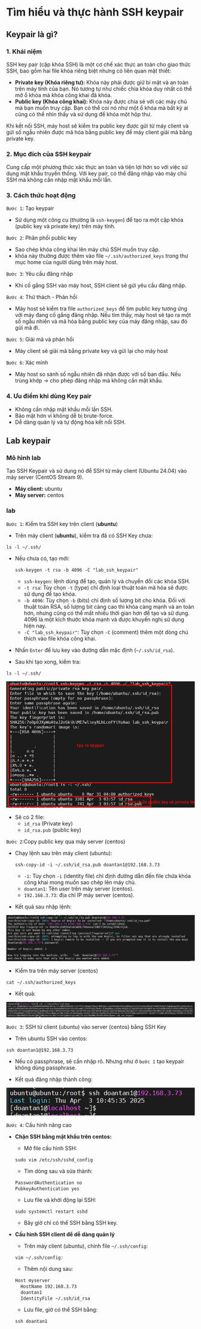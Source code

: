 # Tìm hiểu và thực hành SSH keypair

## Keypair là gì?

### 1. Khái niệm

SSH key pair (cặp khóa SSH) là một cơ chế xác thực an toàn cho giao thức SSH, bao gồm hai file khóa riêng biệt nhưng có liên quan mật thiết:

- **Private key (Khóa riêng tư):** Khóa này phải được giữ bí mật và an toàn trên máy tính của bạn. Nó tương tự như chiếc chìa khóa duy nhất có thể mở ổ khóa mà khóa công khai đã khóa.
- **Public key (Khóa công khai):** Khóa này được chia sẻ với các máy chủ mà bạn muốn truy cập. Bạn có thể coi nó như một ổ khóa mà bất kỳ ai cũng có thể nhìn thấy và sử dụng để khóa một hộp thư.

Khi kết nối SSH, máy host sẽ kiểm tra public key được gửi từ máy client và gửi số ngẫu nhiên được mã hóa bằng public key để máy client giải mã bằng private key.

### 2. Mục đích của SSH keypair

Cung cấp một phương thức xác thực an toàn và tiện lợi hơn so với việc sử dụng mật khẩu truyền thống. Với key pair, có thể đăng nhập vào máy chủ SSH mà không cần nhập mật khẩu mỗi lần.

### 3. Cách thức hoạt động

`Bước 1`: Tạo keypair

- Sử dụng một công cụ (thường là `ssh-keygen`) để tạo ra một cặp khóa (public key và private key) trên máy tính.

`Bước 2`: Phân phối public key

- Sao chép khóa công khai lên máy chủ SSH muốn truy cập.
- khóa này thường được thêm vào file `~/.ssh/authorized_keys` trong thư mục home của người dùng trên máy host.

`Bước 3`: Yêu cầu đăng nhập

- Khi cố gắng SSH vào máy host, SSH client sẽ gửi yêu cầu đăng nhập.

`Bước 4`: Thử thách - Phản hồi

- Máy host sẽ kiểm tra file `authorized_keys` để tìm public key tương ứng với máy đang cố gắng đăng nhập. Nếu tìm thấy, máy host sẽ tạo ra một số ngẫu nhiên và mã hóa bằng public key của máy đăng nhập, sau đó gửi mã đi.

`Bước 5`: Giải mã và phản hồi

- Máy client sẽ giải mã bằng private key và gửi lại cho máy host

`Bước 6`: Xác minh

- Máy host so sánh số ngẫu nhiên đã nhận được với số ban đầu. Nếu trùng khớp -> cho phép đăng nhập mà không cần mật khẩu.

### 4. Ưu điểm khi dùng Key pair

- Không cần nhập mật khẩu mỗi lần SSH.
- Bảo mật hơn vì không dễ bị brute-force.
- Dễ dàng quản lý và tự động hóa kết nối SSH.

## Lab keypair

### Mô hình lab

Tạo SSH Keypair và sử dụng nó để SSH từ máy client (Ubuntu 24.04) vào máy server (CentOS Stream 9).

- **Máy client:** ubuntu
- **Máy server:** centos

### lab

`Bước 1`: Kiểm tra SSH key trên client (**ubuntu**)

- Trên máy client (**ubuntu**), kiểm tra đã có SSH Key chưa:

```plaintext
ls -l ~/.ssh/
```

- Nếu chưa có, tạo mới:

    ```plaintext
    ssh-keygen -t rsa -b 4096 -C "lab_ssh_keypair"
    ```

  - `ssh-keygen`: lệnh dùng để tạo, quản lý và chuyển đổi các khóa SSH.
  - `-t rsa`: Tùy chọn `-t` (type) chỉ định loại thuật toán mã hóa sẽ được sử dụng để tạo khóa.
  - `-b 4096`: Tùy chọn `-b` (bits) chỉ định số lượng bit cho khóa. Đối với thuật toán RSA, số lượng bit càng cao thì khóa càng mạnh và an toàn hơn, nhưng cũng có thể mất nhiều thời gian hơn để tạo và sử dụng. 4096 là một kích thước khóa mạnh và được khuyến nghị sử dụng hiện nay.
  - `-C "lab_ssh_keypair"`: Tùy chọn `-C` (comment) thêm một dòng chú thích vào file khóa công khai.
- Nhấn `Enter` để lưu key vào đường dẫn mặc định (`~/.ssh/id_rsa`).
- Sau khi tạo xong, kiểm tra:

```plaintext
ls -l ~/.ssh/
```

![generating keypair](./images/gen_keypair.png)

- Sẽ có 2 file:
  - `id_rsa` (Private key)
  - `id_rsa.pub` (public key)

`Bước 2`:Copy public key qua máy server (centos)

- Chạy lệnh sau trên máy client (ubuntu):

    ```plaintext
    ssh-copy-id -i ~/.ssh/id_rsa.pub doantan1@192.168.3.73
    ```

  - `-i`: Tùy chọn `-i` (identity file) chỉ định đường dẫn đến file chứa khóa công khai mong muốn sao chép lên máy chủ.
  - `doantan1`: Tên user trên máy server (centos).
  - `192.168.3.73`: địa chỉ IP máy server (centos).
- Kết quả sau nhập lệnh:

![copy public key](./images/copy_publickey.png)

- Kiểm tra trên máy server (centos)

```plaintext
cat ~/.ssh/authorized_keys
```

- Kết quả:

![public key centos](./images/publickey_centos.png)

`Bước 3`: SSH từ client (ubuntu) vào server (centos) bằng SSH Key

- Trên ubuntu SSH vào centos:

```plaintext
ssh doantan1@192.168.3.73
```

- Nếu có passphrase, sẽ cần nhập rõ. Nhưng như ở `bước 1` tạo keypair không dùng passphrase.

- Kết quả đăng nhập thành công:

![successful login](./images/successful_login.png)

`Bước 4`: Cấu hình nâng cao

- **Chặn SSH bằng mật khẩu trên centos:**
  - Mở file cấu hình SSH:

  ```plaintext
  sudo vim /etc/ssh/sshd_config
  ```

  - Tìm dòng sau và sửa thành:

  ```plaintext
  PasswordAuthentication no
  PubkeyAuthentication yes
  ```

  - Lưu file và khởi động lại SSH:

  ```plaintext
  sudo systemctl restart sshd
  ```

  - Bây giờ chỉ có thể SSH bằng SSH key.
- **Cấu hình SSH client để dễ dàng quản lý**
  - Trên máy client (ubuntu), chỉnh file `~/.ssh/config`:

  ```plaintext
  vim ~/.ssh/config:
  ```

  - Thêm nội dung sau:

  ```plaintext
  Host myserver
    HostName 192.168.3.73
    doantan1
    IdentityFile ~/.ssh/id_rsa
  ```

  - Lưu file, giờ có thể SSH bằng:

  ```plaintext
  ssh doantan1
  ```
